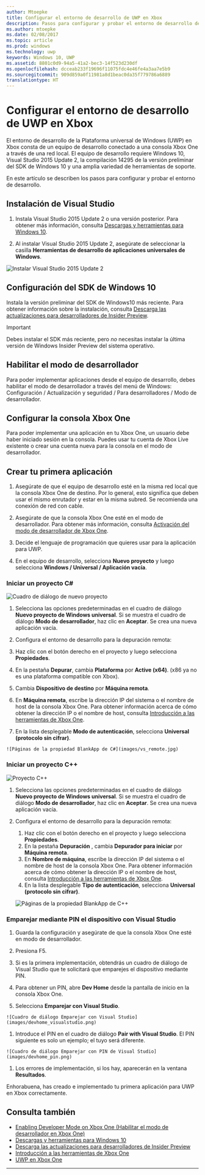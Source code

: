 ```yaml
---
author: Mtoepke
title: Configurar el entorno de desarrollo de UWP en Xbox
description: Pasos para configurar y probar el entorno de desarrollo de UWP en Xbox.
ms.author: mtoepke
ms.date: 02/08/2017
ms.topic: article
ms.prod: windows
ms.technology: uwp
keywords: Windows 10, UWP
ms.assetid: 8801c0d9-94a5-41a2-bec3-14f523d230df
ms.openlocfilehash: dcceab233f19696f11075fdc4e46fe4a3aa7e5b9
ms.sourcegitcommit: 909d859a0f11981a8d1beac0da35f779786a6889
translationtype: HT
---
```

# <a name="set-up-your-uwp-on-xbox-development-environment"></a>Configurar el entorno de desarrollo de UWP en Xbox

El entorno de desarrollo de la Plataforma universal de Windows (UWP) en Xbox consta de un equipo de desarrollo conectado a una consola Xbox One a través de una red local.
El equipo de desarrollo requiere Windows 10, Visual Studio 2015 Update 2, la compilación 14295 de la versión preliminar del SDK de Windows 10 y una amplia variedad de herramientas de soporte.


En este artículo se describen los pasos para configurar y probar el entorno de desarrollo.

## <a name="visual-studio-setup"></a>Instalación de Visual Studio

1. Instala Visual Studio 2015 Update 2 o una versión posterior. Para obtener más información, consulta [Descargas y herramientas para Windows 10](https://dev.windows.com/downloads).

1. Al instalar Visual Studio 2015 Update 2, asegúrate de seleccionar la casilla **Herramientas de desarrollo de aplicaciones universales de Windows**.

  ![Instalar Visual Studio 2015 Update 2](images/vs_install_tools.png)

## <a name="windows-10-sdk-setup"></a>Configuración del SDK de Windows 10

Instala la versión preliminar del SDK de Windows10 más reciente. Para obtener información sobre la instalación, consulta [Descarga las actualizaciones para desarrolladores de Insider Preview](http://go.microsoft.com/fwlink/p/?LinkId=780552).

> [!IMPORTANT]
> Debes instalar el SDK más reciente, pero _no_ necesitas instalar la última versión de Windows Insider Preview del sistema operativo.

## <a name="enabling-developer-mode"></a>Habilitar el modo de desarrollador

Para poder implementar aplicaciones desde el equipo de desarrollo, debes habilitar el modo de desarrollador a través del menú de Windows: Configuración / Actualización y seguridad / Para desarrolladores / Modo de desarrollador.

## <a name="setting-up-your-xbox-one"></a>Configurar la consola Xbox One

Para poder implementar una aplicación en tu Xbox One, un usuario debe haber iniciado sesión en la consola. Puedes usar tu cuenta de Xbox Live existente o crear una cuenta nueva para la consola en el modo de desarrollador. 

## <a name="create-your-first-application"></a>Crear tu primera aplicación

1. Asegúrate de que el equipo de desarrollo esté en la misma red local que la consola Xbox One de destino. Por lo general, esto significa que deben usar el mismo enrutador y estar en la misma subred. Se recomienda una conexión de red con cable.

1. Asegúrate de que la consola Xbox One esté en el modo de desarrollador.  Para obtener más información, consulta [Activación del modo de desarrollador de Xbox One](devkit-activation.md).

1. Decide el lenguaje de programación que quieres usar para la aplicación para UWP.

1. En el equipo de desarrollo, selecciona **Nuevo proyecto** y luego selecciona **Windows / Universal / Aplicación vacía**.

### <a name="starting-a-c-project"></a>Iniciar un proyecto C#

  ![Cuadro de diálogo de nuevo proyecto](images/vs_universal_blank.jpg)

1. Selecciona las opciones predeterminadas en el cuadro de diálogo **Nuevo proyecto de Windows universal**. Si se muestra el cuadro de diálogo **Modo de desarrollador**, haz clic en **Aceptar**. Se crea una nueva aplicación vacía.

1. Configura el entorno de desarrollo para la depuración remota:

  1. Haz clic con el botón derecho en el proyecto y luego selecciona **Propiedades**.
  1. En la pestaña **Depurar**, cambia **Plataforma** por **Active (x64)**. (x86 ya no es una plataforma compatible con Xbox).   
  1. Cambia **Dispositivo de destino** por **Máquina remota**.
  1. En **Máquina remota**, escribe la dirección IP del sistema o el nombre de host de la consola Xbox One. Para obtener información acerca de cómo obtener la dirección IP o el nombre de host, consulta [Introducción a las herramientas de Xbox One](introduction-to-xbox-tools.md).
  1. En la lista desplegable **Modo de autenticación**, selecciona **Universal (protocolo sin cifrar)**.

    ![Páginas de la propiedad BlankApp de C#](images/vs_remote.jpg)

### <a name="starting-a-c-project"></a>Iniciar un proyecto C++

  ![Proyecto C++](images/vs_universal_cpp_blank.jpg)

1. Selecciona las opciones predeterminadas en el cuadro de diálogo **Nuevo proyecto de Windows universal**. Si se muestra el cuadro de diálogo **Modo de desarrollador**, haz clic en **Aceptar**. Se crea una nueva aplicación vacía.

1. Configura el entorno de desarrollo para la depuración remota:

   1. Haz clic con el botón derecho en el proyecto y luego selecciona **Propiedades**.
   1. En la pestaña **Depuración** , cambia **Depurador para iniciar** por **Máquina remota**.
   1. En **Nombre de máquina**, escribe la dirección IP del sistema o el nombre de host de la consola Xbox One. Para obtener información acerca de cómo obtener la dirección IP o el nombre de host, consulta [Introducción a las herramientas de Xbox One](introduction-to-xbox-tools.md).
   1. En la lista desplegable **Tipo de autenticación**, selecciona **Universal (protocolo sin cifrar)**.

    ![Páginas de la propiedad BlankApp de C++](images/vs_remote_cpp.jpg)

### <a name="pin-pair-your-device-with-visual-studio"></a>Emparejar mediante PIN el dispositivo con Visual Studio

1. Guarda la configuración y asegúrate de que la consola Xbox One esté en modo de desarrollador.

1. Presiona F5.

1. Si es la primera implementación, obtendrás un cuadro de diálogo de Visual Studio que te solicitará que emparejes el dispositivo mediante PIN.

  1. Para obtener un PIN, abre **Dev Home** desde la pantalla de inicio en la consola Xbox One.
  1. Selecciona **Emparejar con Visual Studio**.

    ![Cuadro de diálogo Emparejar con Visual Studio](images/devhome_visualstudio.png)

  1. Introduce el PIN en el cuadro de diálogo **Pair with Visual Studio**. El PIN siguiente es solo un ejemplo; el tuyo será diferente.

    ![Cuadro de diálogo Emparejar con PIN de Visual Studio](images/devhome_pin.png)

  1. Los errores de implementación, si los hay, aparecerán en la ventana **Resultados**.

Enhorabuena, has creado e implementado tu primera aplicación para UWP en Xbox correctamente.



## <a name="see-also"></a>Consulta también
- [Enabling Developer Mode on Xbox One (Habilitar el modo de desarrollador en Xbox One)](devkit-activation.md)  
- [Descargas y herramientas para Windows 10](https://dev.windows.com/downloads)  
- [Descarga las actualizaciones para desarrolladores de Insider Preview](http://go.microsoft.com/fwlink/?LinkId=780552)  
- [Introducción a las herramientas de Xbox One](introduction-to-xbox-tools.md) 
- [UWP en Xbox One](index.md)

----
